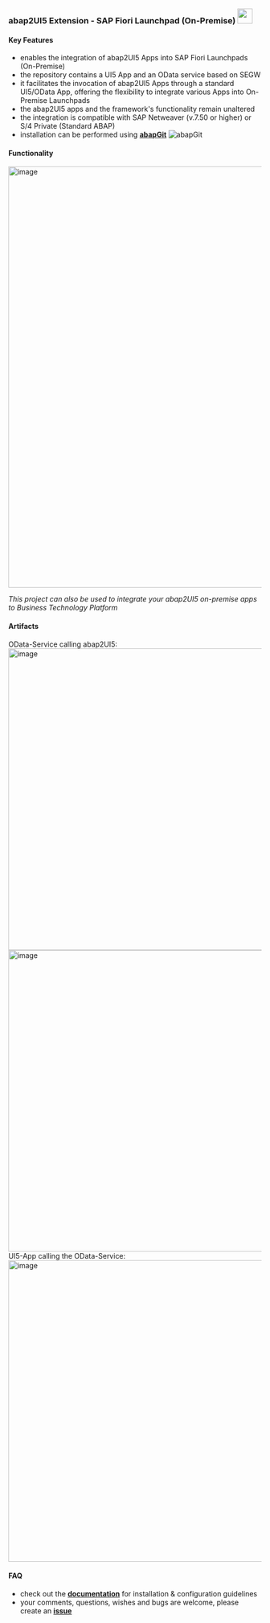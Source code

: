 ### abap2UI5 Extension - SAP Fiori Launchpad (On-Premise) <img src="https://github.com/abap2UI5/abap2UI5/assets/102328295/52ac0bb6-a219-4e9d-9e4f-62698dab3063" width="30">

#### Key Features
* enables the integration of abap2UI5 Apps into SAP Fiori Launchpads (On-Premise)
* the repository contains a UI5 App and an OData service based on SEGW
* it facilitates the invocation of abap2UI5 Apps through a standard UI5/OData App, offering the flexibility to integrate various Apps into On-Premise Launchpads
* the abap2UI5 apps and the framework's functionality remain unaltered
* the integration is compatible with SAP Netweaver (v.7.50 or higher) or S/4 Private (Standard ABAP)
* installation can be performed using [**abapGit**](https://abapgit.org) ![abapGit](https://docs.abapgit.org/img/favicon.png)

#### Functionality
<img width="838" alt="image" src="https://github.com/abap2UI5/integration-fiori_launchpad_on_premise/assets/102328295/af486e4c-c57a-4596-a865-48c80c73e986">

_This project can also be used to integrate your abap2UI5 on-premise apps to Business Technology Platform_

#### Artifacts
OData-Service calling abap2UI5:<br>
<img width="600" alt="image" src="https://github.com/abap2UI5/ext-service_integration/assets/102328295/3d96ac7e-514e-4d31-82ad-f64f78142ca7"><br>
<img width="600" alt="image" src="https://github.com/abap2UI5/integration-fiori_launchpad_on_premise/assets/102328295/3ff770a0-e62c-40ce-9f2b-375f9261101d">
<br>
UI5-App calling the OData-Service:<br>
<img width="600" alt="image" src="https://github.com/abap2UI5/ext-service_integration/assets/102328295/98c4f5d7-bb81-47d4-9f15-2acb7839e6ba">
#### FAQ
* check out the [**documentation**](https://github.com/abap2UI5/abap2UI5-documentation) for installation & configuration guidelines
* your comments, questions, wishes and bugs are welcome, please create an [**issue**](https://github.com/abap2UI5/integration-fiori_launchpad_on_premise/issues)
